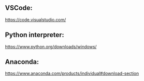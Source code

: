 ## VSCode:
https://code.visualstudio.com/

## Python interpreter:
https://www.python.org/downloads/windows/

## Anaconda:
https://www.anaconda.com/products/individual#download-section